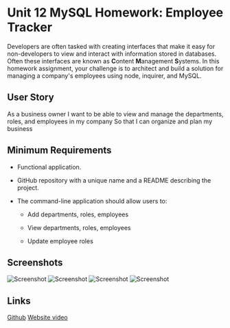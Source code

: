 
# Unit 12 MySQL Homework: Employee Tracker

Developers are often tasked with creating interfaces that make it easy for non-developers to view and interact with information stored in databases. Often these interfaces are known as **C**ontent **M**anagement **S**ystems. In this homework assignment, your challenge is to architect and build a solution for managing a company's employees using node, inquirer, and MySQL.

## User Story

As a business owner
I want to be able to view and manage the departments, roles, and employees in my company
So that I can organize and plan my business

## Minimum Requirements

* Functional application.

* GitHub repository with a unique name and a README describing the project.

* The command-line application should allow users to:

  * Add departments, roles, employees

  * View departments, roles, employees

  * Update employee roles

## Screenshots

![Screenshot](img/hw11ss.PNG)
![Screenshot](img/hw11ss1.PNG)
![Screenshot](img/hw11ss2.PNG)
![Screenshot](img/hw11ss3.PNG)

## Links

[Github]()
[Website video](https://youtu.be/nzJrSZQfG4I)